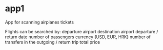 # app1
App for scanning airplanes tickets

Flights can be searched by:
    departure airport
    destination airport
    departure / return date
    number of passengers
    currency (USD, EUR, HRK)
    number of transfers in the outgoing / return trip
    total price
